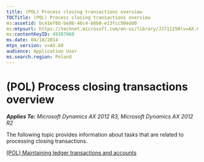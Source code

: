 ```yaml
---
title: (POL) Process closing transactions overview
TOCTitle: (POL) Process closing transactions overview
ms:assetid: bc41ef6b-be86-46c4-b8b0-e13fcc50edd0
ms:mtpsurl: https://technet.microsoft.com/en-us/library/JJ711250(v=AX.60)
ms:contentKeyID: 49387068
ms.date: 04/18/2014
mtps_version: v=AX.60
audience: Application User
ms.search.region: Poland
---
```


# (POL) Process closing transactions overview 


_**Applies To:** Microsoft Dynamics AX 2012 R3, Microsoft Dynamics AX 2012 R2_

The following topic provides information about tasks that are related to processing closing transactions.

[(POL) Maintaining ledger transactions and accounts](pol-maintaining-ledger-transactions-and-accounts.md)

  


